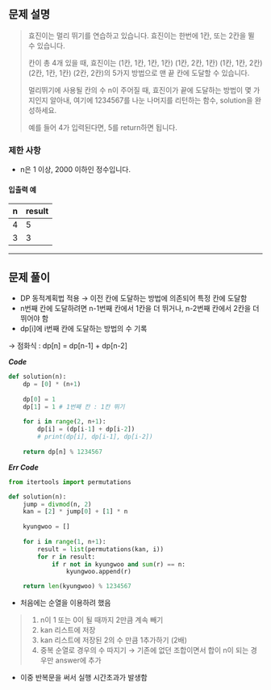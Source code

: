 ## 문제 설명

> 효진이는 멀리 뛰기를 연습하고 있습니다. 효진이는 한번에 1칸, 또는 2칸을 뛸 수 있습니다.
> 
> 칸이 총 4개 있을 때, 효진이는 (1칸, 1칸, 1칸, 1칸) (1칸, 2칸, 1칸) (1칸, 1칸, 2칸) (2칸, 1칸, 1칸) (2칸, 2칸)의 5가지 방법으로 맨 끝 칸에 도달할 수 있습니다.
>
> 멀리뛰기에 사용될 칸의 수 n이 주어질 때, 효진이가 끝에 도달하는 방법이 몇 가지인지 알아내, 여기에 1234567를 나눈 나머지를 리턴하는 함수, solution을 완성하세요.
>
> 예를 들어 4가 입력된다면, 5를 return하면 됩니다.

### 제한 사항
- n은 1 이상, 2000 이하인 정수입니다.

#### 입출력 예

|n|result|
|---|---|
|4|5|
|3|3|

---
## 문제 풀이
- DP 동적계획법 적용 &rarr; 이전 칸에 도달하는 방법에 의존되어 특정 칸에 도달함
- n번째 칸에 도달하려면 n-1번째 칸에서 1칸을 더 뛰거나, n-2번째 칸에서 2칸을 더 뛰어야 함
- dp[i]에 i번째 칸에 도달하는 방법의 수 기록

&rarr; 점화식 : dp[n] = dp[n-1] + dp[n-2]

***Code***
``` python
def solution(n):
    dp = [0] * (n+1)
    
    dp[0] = 1
    dp[1] = 1 # 1번째 칸 : 1칸 뛰기
    
    for i in range(2, n+1):
        dp[i] = (dp[i-1] + dp[i-2])
        # print(dp[i], dp[i-1], dp[i-2])
        
    return dp[n] % 1234567
```

***Err Code***
``` python
from itertools import permutations

def solution(n):
    jump = divmod(n, 2)
    kan = [2] * jump[0] + [1] * n
    
    kyungwoo = []
    
    for i in range(1, n+1):
        result = list(permutations(kan, i))
        for r in result:
            if r not in kyungwoo and sum(r) == n:
                kyungwoo.append(r)

    return len(kyungwoo) % 1234567
```
- 처음에는 순열을 이용하려 했음
> 1. n이 1 또는 0이 될 때까지 2만큼 계속 빼기
> 2. kan 리스트에 저장
> 3. kan 리스트에 저장된 2의 수 만큼 1추가하기 (2배)
> 4. 중복 순열로 경우의 수 따지기 &rarr; 기존에 없던 조합이면서 합이 n이 되는 경우만 answer에 추가

- 이중 반복문을 써서 실행 시간초과가 발생함